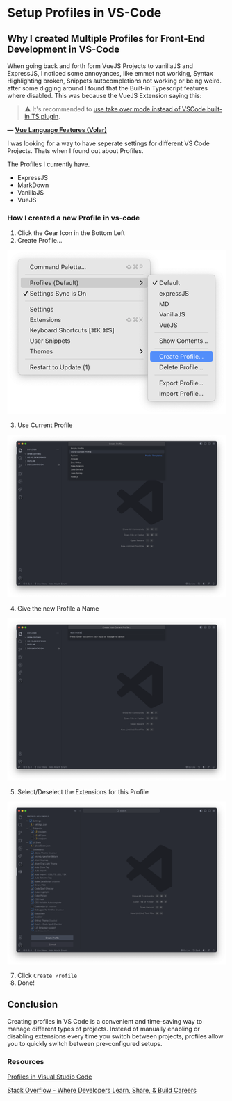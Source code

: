 # Setup Profiles in VS-Code

## Why I created Multiple Profiles for Front-End Development in VS-Code

When going back and forth form VueJS Projects to vanillaJS and ExpressJS, I noticed some annoyances, like emmet not working, Syntax Highlighting broken, Snippets autocompletions not working or being weird. after some digging around I found that the Built-in Typescript features where disabled. This was because the VueJS Extension saying this:

> ⚠️ It's recommended to [use take over mode instead of VSCode built-in TS plugin](https://vuejs.org/guide/typescript/overview.html#volar-takeover-mode).

**—** [**Vue Language Features (Volar)**](https://marketplace.visualstudio.com/items?itemName=Vue.vscode-typescript-vue-plugin)

I was looking for a way to have seperate settings for different VS Code Projects. Thats when I found out about Profiles.

The Profiles I currently have.

- ExpressJS
- MarkDown
- VanillaJS
- VueJS

### How I created a new Profile in vs-code

1. Click the Gear Icon in the Bottom Left
2. Create Profile…

![Image.png](Setup%20Profiles%20in%20VS-Code.assets/Image.png)

3. Use Current Profile

![Image.png](Setup%20Profiles%20in%20VS-Code.assets/Image%20(2).png)

4. Give the new Profile a Name

![Image.png](Setup%20Profiles%20in%20VS-Code.assets/Image%20(3).png)

5. Select/Deselect the Extensions for this Profile

![Image.png](Setup%20Profiles%20in%20VS-Code.assets/Image%20(4).png)

7. Click `Create Profile`
8. Done!

## Conclusion

Creating profiles in VS Code is a convenient and time-saving way to manage different types of projects. Instead of manually enabling or disabling extensions every time you switch between projects, profiles allow you to quickly switch between pre-configured setups.

### Resources

[Profiles in Visual Studio Code](https://code.visualstudio.com/docs/editor/profiles)

[Stack Overflow - Where Developers Learn, Share, & Build Careers](https://stackoverflow.com/)

